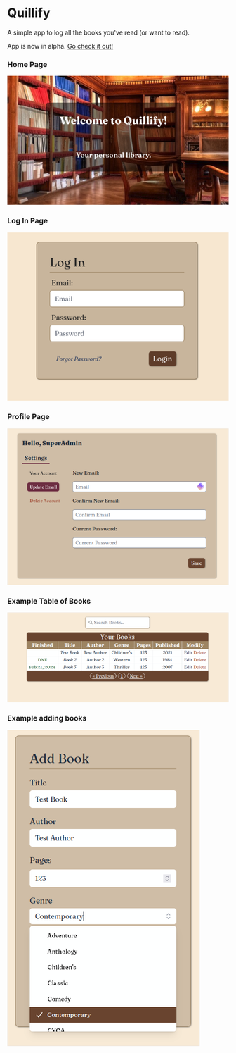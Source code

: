 # Quillify

<p>A simple app to log all the books you've read (or want to read).</p>

App is now in alpha. [Go check it out!](https://www.quillify-app.com/)

### Home Page

![Home Page](screenshots/home.png)

### Log In Page

![Log In Page](screenshots/login.png)

### Profile Page

![Profile Page](screenshots/profile.png)

### Example Table of Books

![Books Table](screenshots/books-table.png)

### Example adding books

![Books Table](screenshots/add-book.png)
